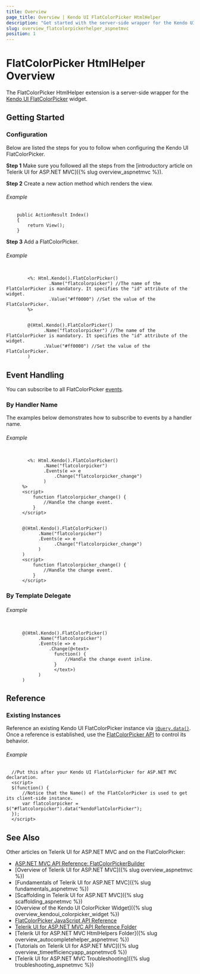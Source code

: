 ```yaml
---
title: Overview
page_title: Overview | Kendo UI FlatColorPicker HtmlHelper
description: "Get started with the server-side wrapper for the Kendo UI FlatColorPicker widget for ASP.NET MVC."
slug: overview_flatcolorpickerhelper_aspnetmvc
position: 1
---
```


# FlatColorPicker HtmlHelper Overview

The FlatColorPicker HtmlHelper extension is a server-side wrapper for the [Kendo UI FlatColorPicker](/api/javascript/ui/flatcolorpicker) widget.

## Getting Started

### Configuration

Below are listed the steps for you to follow when configuring the Kendo UI FlatColorPicker.

**Step 1** Make sure you followed all the steps from the [introductory article on Telerik UI for ASP.NET MVC]({% slug overview_aspnetmvc %}).

**Step 2** Create a new action method which renders the view.

###### Example

        public ActionResult Index()
        {
            return View();
        }

**Step 3** Add a FlatColorPicker.

###### Example

```tab-WebForms

        <%: Html.Kendo().FlatColorPicker()
                .Name("flatcolorpicker") //The name of the FlatColorPicker is mandatory. It specifies the "id" attribute of the widget.
                .Value("#ff0000") //Set the value of the FlatColorPicker.
        %>
```
```tab-Razor

        @(Html.Kendo().FlatColorPicker()
              .Name("flatcolorpicker") //The name of the FlatColorPicker is mandatory. It specifies the "id" attribute of the widget.
              .Value("#ff0000") //Set the value of the FlatColorPicker.
        )
```

## Event Handling

You can subscribe to all FlatColorPicker [events](/api/javascript/ui/flatcolorpicker#events).

### By Handler Name

The examples below demonstrates how to subscribe to events by a handler name.

###### Example

```tab-WebForms

        <%: Html.Kendo().FlatColorPicker()
              .Name("flatcolorpicker")
              .Events(e => e
                  .Change("flatcolorpicker_change")
              )
      %>
      <script>
          function flatcolorpicker_change() {
              //Handle the change event.
          }
      </script>
```
```tab-Razor

      @(Html.Kendo().FlatColorPicker()
            .Name("flatcolorpicker")
            .Events(e => e
                  .Change("flatcolorpicker_change")
            )
      )
      <script>
          function flatcolorpicker_change() {
              //Handle the change event.
          }
      </script>
```

### By Template Delegate

###### Example

```tab-Razor

      @(Html.Kendo().FlatColorPicker()
            .Name("flatcolorpicker")
            .Events(e => e
                .Change(@<text>
                  function() {
                      //Handle the change event inline.
                  }
                  </text>)
            )
      )
```

## Reference

### Existing Instances

Reference an existing Kendo UI FlatColorPicker instance via [`jQuery.data()`](http://api.jquery.com/jQuery.data/). Once a reference is established, use the [FlatColorPicker API](/api/javascript/ui/flatcolorpicker#methods) to control its behavior.

###### Example

      //Put this after your Kendo UI FlatColorPicker for ASP.NET MVC declaration.
      <script>
      $(function() {
          //Notice that the Name() of the FlatColorPicker is used to get its client-side instance.
          var flatcolorpicker = $("#flatcolorpicker").data("kendoFlatColorPicker");
      });
      </script>

## See Also

Other articles on Telerik UI for ASP.NET MVC and on the FlatColorPicker:

* [ASP.NET MVC API Reference: FlatColorPickerBuilder](/api/aspnet-mvc/Kendo.Mvc.UI.Fluent/FlatColorPickerBuilder)
* [Overview of Telerik UI for ASP.NET MVC]({% slug overview_aspnetmvc %})
* [Fundamentals of Telerik UI for ASP.NET MVC]({% slug fundamentals_aspnetmvc %})
* [Scaffolding in Telerik UI for ASP.NET MVC]({% slug scaffolding_aspnetmvc %})
* [Overview of the Kendo UI ColorPicker Widget]({% slug overview_kendoui_colorpicker_widget %})
* [FlatColorPicker JavaScript API Reference](/api/javascript/ui/flatcolorpicker)
* [Telerik UI for ASP.NET MVC API Reference Folder](/api/aspnet-mvc/Kendo.Mvc/AggregateFunction)
* [Telerik UI for ASP.NET MVC HtmlHelpers Folder]({% slug overview_autocompletehelper_aspnetmvc %})
* [Tutorials on Telerik UI for ASP.NET MVC]({% slug overview_timeefficiencyapp_aspnetmvc6 %})
* [Telerik UI for ASP.NET MVC Troubleshooting]({% slug troubleshooting_aspnetmvc %})
